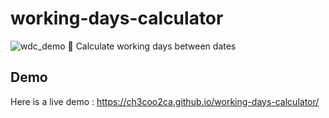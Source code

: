 # working-days-calculator
![wdc_demo](https://user-images.githubusercontent.com/38097442/98460025-c321d800-21e3-11eb-8476-826ed90b8dfb.gif)
📆 Calculate working days between dates

## Demo
Here is a live demo : https://ch3coo2ca.github.io/working-days-calculator/

